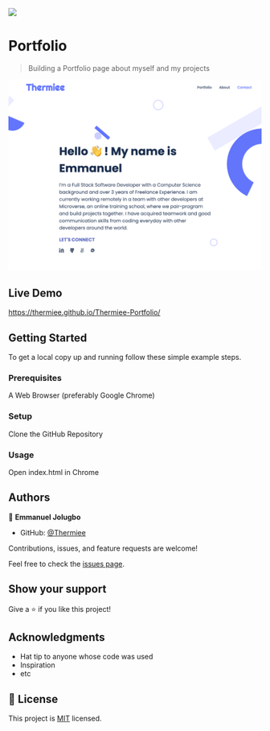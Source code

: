 ![](https://img.shields.io/badge/Microverse-blueviolet)

# Portfolio

> Building a Portfolio page about myself and my projects

![screenshot](./images/app_screenshot.png)

## Live Demo

https://thermiee.github.io/Thermiee-Portfolio/


## Getting Started

To get a local copy up and running follow these simple example steps.

### Prerequisites

A Web Browser (preferably Google Chrome)

### Setup

Clone the GitHub Repository

### Usage

Open index.html in Chrome


## Authors

👤 **Emmanuel Jolugbo**

- GitHub: [@Thermiee](https://github.com/thermiee)

Contributions, issues, and feature requests are welcome!

Feel free to check the [issues page](../../issues/).

## Show your support

Give a ⭐️ if you like this project!

## Acknowledgments

- Hat tip to anyone whose code was used
- Inspiration
- etc

## 📝 License

This project is [MIT](./MIT.md) licensed.
